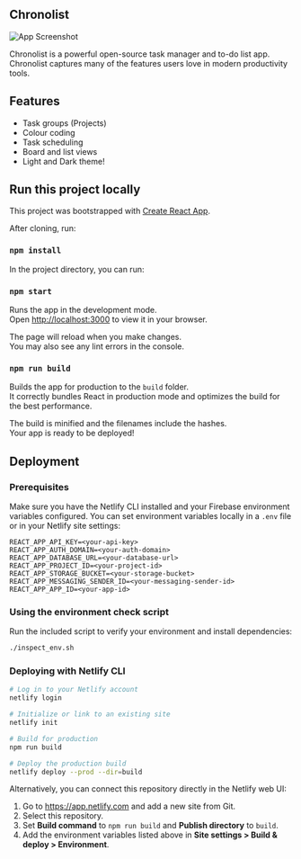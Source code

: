 
## Chronolist

![App Screenshot](https://i.ibb.co/TrqT4bx/image.png)

Chronolist is a powerful open-source task manager and to-do list app.
Chronolist captures many of the features users love in modern productivity tools.
## Features

 - Task groups (Projects)
 - Colour coding
 - Task scheduling
 - Board and list views
 - Light and Dark theme!



## Run this project locally


This project was bootstrapped with [Create React App](https://github.com/facebook/create-react-app).

After cloning, run:

### `npm install`


In the project directory, you can run:

### `npm start`

Runs the app in the development mode.\
Open [http://localhost:3000](http://localhost:3000) to view it in your browser.

The page will reload when you make changes.\
You may also see any lint errors in the console.

### `npm run build`

Builds the app for production to the `build` folder.\
It correctly bundles React in production mode and optimizes the build for the best performance.

The build is minified and the filenames include the hashes.\
Your app is ready to be deployed!

## Deployment

### Prerequisites

Make sure you have the Netlify CLI installed and your Firebase environment variables configured. You can set environment variables locally in a `.env` file or in your Netlify site settings:

```
REACT_APP_API_KEY=<your-api-key>
REACT_APP_AUTH_DOMAIN=<your-auth-domain>
REACT_APP_DATABASE_URL=<your-database-url>
REACT_APP_PROJECT_ID=<your-project-id>
REACT_APP_STORAGE_BUCKET=<your-storage-bucket>
REACT_APP_MESSAGING_SENDER_ID=<your-messaging-sender-id>
REACT_APP_APP_ID=<your-app-id>
```

### Using the environment check script

Run the included script to verify your environment and install dependencies:

```bash
./inspect_env.sh
```

### Deploying with Netlify CLI

```bash
# Log in to your Netlify account
netlify login

# Initialize or link to an existing site
netlify init

# Build for production
npm run build

# Deploy the production build
netlify deploy --prod --dir=build
```

Alternatively, you can connect this repository directly in the Netlify web UI:

1. Go to https://app.netlify.com and add a new site from Git.
2. Select this repository.
3. Set **Build command** to `npm run build` and **Publish directory** to `build`.
4. Add the environment variables listed above in **Site settings > Build & deploy > Environment**.
